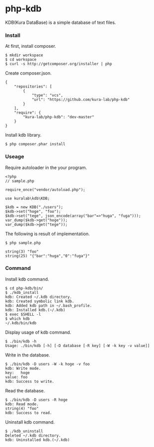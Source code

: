 # php-kdb
KDB(Kura DataBase) is a simple database of text files.

### Install

At first, install composer.

```
$ mkdir workspace
$ cd workspace
$ curl -s http://getcomposer.org/installer | php
```

Create composer.json.

```
{
    "repositories": [
        {
            "type": "vcs",
            "url": "https://github.com/kura-lab/php-kdb"
        }
    ],
    "require": {
        "kura-lab/php-kdb": "dev-master"
    }
}
```

Install kdb library.

```
$ php composer.phar install
```

### Useage

Require autoloader in the your program.

```
<?php
// sample.php

require_once("vendor/autoload.php");

use kuralab\kdb\KDB;

$kdb = new KDB("./users");
$kdb->set("hoge", "foo");
$kdb->set("tege", json_encode(array("bar"=>"huga", "fuga")));
var_dump($kdb->get("hoge"));
var_dump($kdb->get("tege"));
```

The following is result of implementation.

```
$ php sample.php

string(3) "foo"
string(25) "{"bar":"huga","0":"fuga"}"
```


### Command

Install kdb command.

```
$ cd php-kdb/bin/
$ ./kdb_install 
kdb: Created ~/.kdb directory.
kdb: Created symbolic link kdb.
kdb: Added kdb path in ~/.bash_profile.
kdb: Installed kdb.(~/.kdb)
$ exec $SHELL -l
$ which kdb
~/.kdb/bin/kdb
```

Display usage of kdb command.

```
$ ./bin/kdb -h
Usage: ./bin/kdb [-h] [-D database [-R key] [-W -k key -v value]]
```

Write in the database.

```
$ ./bin/kdb -D users -W -k hoge -v foo
kdb: Write mode.
key:   hoge
value: foo
kdb: Success to write.
```

Read the database.

```
$ ./bin/kdb -D users -R hoge
kdb: Read mode.
string(4) "foo"
kdb: Success to read.
```

Uninstall kdb command.

```
$ ./kdb_uninstall 
Deleted ~/.kdb directory.
kdb: Uninstalled kdb.(~/.kdb)
```
